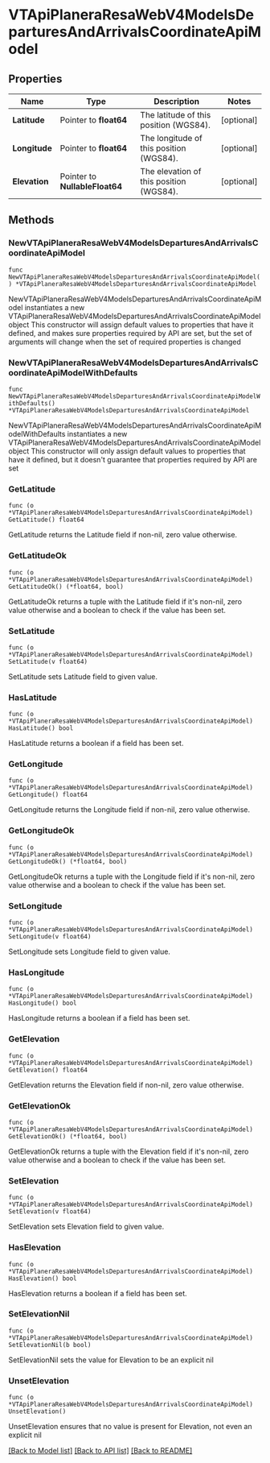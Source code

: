 # VTApiPlaneraResaWebV4ModelsDeparturesAndArrivalsCoordinateApiModel

## Properties

Name | Type | Description | Notes
------------ | ------------- | ------------- | -------------
**Latitude** | Pointer to **float64** | The latitude of this position (WGS84). | [optional] 
**Longitude** | Pointer to **float64** | The longitude of this position (WGS84). | [optional] 
**Elevation** | Pointer to **NullableFloat64** | The elevation of this position (WGS84). | [optional] 

## Methods

### NewVTApiPlaneraResaWebV4ModelsDeparturesAndArrivalsCoordinateApiModel

`func NewVTApiPlaneraResaWebV4ModelsDeparturesAndArrivalsCoordinateApiModel() *VTApiPlaneraResaWebV4ModelsDeparturesAndArrivalsCoordinateApiModel`

NewVTApiPlaneraResaWebV4ModelsDeparturesAndArrivalsCoordinateApiModel instantiates a new VTApiPlaneraResaWebV4ModelsDeparturesAndArrivalsCoordinateApiModel object
This constructor will assign default values to properties that have it defined,
and makes sure properties required by API are set, but the set of arguments
will change when the set of required properties is changed

### NewVTApiPlaneraResaWebV4ModelsDeparturesAndArrivalsCoordinateApiModelWithDefaults

`func NewVTApiPlaneraResaWebV4ModelsDeparturesAndArrivalsCoordinateApiModelWithDefaults() *VTApiPlaneraResaWebV4ModelsDeparturesAndArrivalsCoordinateApiModel`

NewVTApiPlaneraResaWebV4ModelsDeparturesAndArrivalsCoordinateApiModelWithDefaults instantiates a new VTApiPlaneraResaWebV4ModelsDeparturesAndArrivalsCoordinateApiModel object
This constructor will only assign default values to properties that have it defined,
but it doesn't guarantee that properties required by API are set

### GetLatitude

`func (o *VTApiPlaneraResaWebV4ModelsDeparturesAndArrivalsCoordinateApiModel) GetLatitude() float64`

GetLatitude returns the Latitude field if non-nil, zero value otherwise.

### GetLatitudeOk

`func (o *VTApiPlaneraResaWebV4ModelsDeparturesAndArrivalsCoordinateApiModel) GetLatitudeOk() (*float64, bool)`

GetLatitudeOk returns a tuple with the Latitude field if it's non-nil, zero value otherwise
and a boolean to check if the value has been set.

### SetLatitude

`func (o *VTApiPlaneraResaWebV4ModelsDeparturesAndArrivalsCoordinateApiModel) SetLatitude(v float64)`

SetLatitude sets Latitude field to given value.

### HasLatitude

`func (o *VTApiPlaneraResaWebV4ModelsDeparturesAndArrivalsCoordinateApiModel) HasLatitude() bool`

HasLatitude returns a boolean if a field has been set.

### GetLongitude

`func (o *VTApiPlaneraResaWebV4ModelsDeparturesAndArrivalsCoordinateApiModel) GetLongitude() float64`

GetLongitude returns the Longitude field if non-nil, zero value otherwise.

### GetLongitudeOk

`func (o *VTApiPlaneraResaWebV4ModelsDeparturesAndArrivalsCoordinateApiModel) GetLongitudeOk() (*float64, bool)`

GetLongitudeOk returns a tuple with the Longitude field if it's non-nil, zero value otherwise
and a boolean to check if the value has been set.

### SetLongitude

`func (o *VTApiPlaneraResaWebV4ModelsDeparturesAndArrivalsCoordinateApiModel) SetLongitude(v float64)`

SetLongitude sets Longitude field to given value.

### HasLongitude

`func (o *VTApiPlaneraResaWebV4ModelsDeparturesAndArrivalsCoordinateApiModel) HasLongitude() bool`

HasLongitude returns a boolean if a field has been set.

### GetElevation

`func (o *VTApiPlaneraResaWebV4ModelsDeparturesAndArrivalsCoordinateApiModel) GetElevation() float64`

GetElevation returns the Elevation field if non-nil, zero value otherwise.

### GetElevationOk

`func (o *VTApiPlaneraResaWebV4ModelsDeparturesAndArrivalsCoordinateApiModel) GetElevationOk() (*float64, bool)`

GetElevationOk returns a tuple with the Elevation field if it's non-nil, zero value otherwise
and a boolean to check if the value has been set.

### SetElevation

`func (o *VTApiPlaneraResaWebV4ModelsDeparturesAndArrivalsCoordinateApiModel) SetElevation(v float64)`

SetElevation sets Elevation field to given value.

### HasElevation

`func (o *VTApiPlaneraResaWebV4ModelsDeparturesAndArrivalsCoordinateApiModel) HasElevation() bool`

HasElevation returns a boolean if a field has been set.

### SetElevationNil

`func (o *VTApiPlaneraResaWebV4ModelsDeparturesAndArrivalsCoordinateApiModel) SetElevationNil(b bool)`

 SetElevationNil sets the value for Elevation to be an explicit nil

### UnsetElevation
`func (o *VTApiPlaneraResaWebV4ModelsDeparturesAndArrivalsCoordinateApiModel) UnsetElevation()`

UnsetElevation ensures that no value is present for Elevation, not even an explicit nil

[[Back to Model list]](../README.md#documentation-for-models) [[Back to API list]](../README.md#documentation-for-api-endpoints) [[Back to README]](../README.md)



